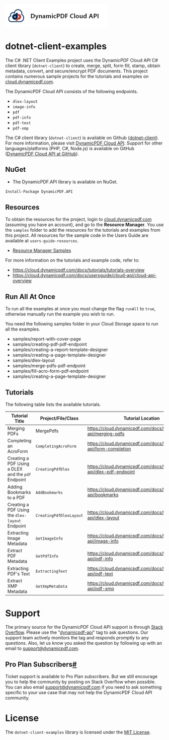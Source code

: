 ![](./logo-banner2.png)

# dotnet-client-examples

The C# .NET Client Examples project uses the DynamicPDF Cloud API C# client library (`dotnet-client`) to create, merge, split, form fill, stamp, obtain metadata, convert, and secure/encrypt PDF documents. This project contains numerous sample projects for the tutorials and examples on [cloud.dynamicpdf.com](https://cloud.dynamicpdf.com/).

The DynamicPDF Cloud API consists of the following endpoints.

- `dlex-layout`
- `image-info`
- `pdf`
- `pdf-info`
- `pdf-text`
- `pdf-xmp`

The C# client library (`dotnet-client`) is available on Github ([dotnet-client](https://github.com/dynamicpdf-api/dotnet-client)). For more information, please visit [DynamicPDF Cloud API](https://cloud.dynamicpdf.com/). Support for other languages/platforms (PHP, C#, Node.js) is available on GitHub ([DynamicPDF Cloud API at GitHub](https://github.com/dynamicpdf-api)).

## NuGet

* The DynamicPDF.API library is available on NuGet.

```bash
Install-Package DynamicPDF.API
```

## Resources

To obtain the resources for the project, login to [cloud.dynamicpdf.com](https://cloud.dynamicpdf.com/) (assuming you have an account), and go to the **Resource Manager**. You use the `samples` folder to add the resources for the tutorials and examples from this project. All resources for the sample code in the Users Guide are available at `users-guide-resources`. 

- [Resource Manager Samples](https://cloud.dynamicpdf.com/docs/usersguide/environment-manager/environment-manager-sample-resources)  

For more information on the tutorials and example code, refer to:

- https://cloud.dynamicpdf.com/docs/tutorials/tutorials-overview
- https://cloud.dynamicpdf.com/docs/usersguide/cloud-api/cloud-api-overview

## Run All At Once

To run all the examples at once you must change the flag `runAll` to `true`, otherwise manually run the example you wish to run.

You need the following samples folder in your Cloud Storage space to run all the examples.

* samples/report-with-cover-page
* samples/creating-pdf-pdf-endpoint
* samples/creating-a-report-template-designer
* samples/creating-a-page-template-designer
* samples/dlex-layout
* samples/merge-pdfs-pdf-endpoint
* samples/fill-acro-form-pdf-endpoint
* samples/creating-a-page-template-designer

## **Tutorials**

The following table lists the available tutorials.

| Tutorial Title                                     | Project/File/Class      | Tutorial Location                                            |
| -------------------------------------------------- | ----------------------- | ------------------------------------------------------------ |
| Merging PDFs                                       | MergePdfs               | https://cloud.dynamicpdf.com/docs/tutorials/cloud-api/merging-pdfs |
| Completing an AcroForm                             | `CompletingAcroForm`    | https://cloud.dynamicpdf.com/docs/tutorials/cloud-api/form-completion |
| Creating a PDF Using a DLEX and the `pdf` Endpoint | `CreatingPdfDlex`       | https://cloud.dynamicpdf.com/docs/tutorials/cloud-api/dlex-pdf-endpoint |
| Adding Bookmarks to a PDF                          | `AddBookmarks`          | https://cloud.dynamicpdf.com/docs/tutorials/cloud-api/bookmarks |
| Creating a PDF Using the `dlex-layout` Endpoint    | `CreatingPdfDlexLayout` | https://cloud.dynamicpdf.com/docs/tutorials/cloud-api/dlex-layout |
| Extracting Image Metadata                          | `GetImageInfo`          | https://cloud.dynamicpdf.com/docs/tutorials/cloud-api/image-info |
| Extract PDF Metadata                               | `GetPdfInfo`            | https://cloud.dynamicpdf.com/docs/tutorials/cloud-api/pdf-info |
| Extracting PDF's Text                              | `ExtractingText`        | https://cloud.dynamicpdf.com/docs/tutorials/cloud-api/pdf-text |
| Extract XMP Metadata                               | `GetXmpMetaData`        | https://cloud.dynamicpdf.com/docs/tutorials/cloud-api/pdf-xmp |

# Support

The primary source for the DynamicPDF Cloud API support is through [Stack Overflow](https://stackoverflow.com/questions/tagged/dynamicpdf-api). Please use the "[dynamicpdf-api](https://stackoverflow.com/questions/tagged/dynamicpdf-api)" tag to ask questions. Our support team actively monitors the tag and responds promptly to any questions.  Also, let us know you asked the question by following up with an email to [support@dynamicpdf.com](mailto:support@dynamicpdf.com). 

## Pro Plan Subscribers[#](https://cloud.dynamicpdf.com/support#pro-plan-subscribers)

Ticket support is available to Pro Plan subscribers. But we still encourage you to help the community by posting on Stack Overflow when possible. You can also email [support@dynamicpdf.com](mailto:support@dynamicpdf.com) if you need to ask something specific to your use case that may not help the DynamicPDF Cloud API community.

# License

The `dotnet-client-examples` library is licensed under the [MIT License](./LICENSE).
